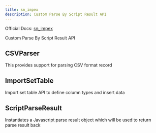 ```yaml
---
title: sn_impex
description: Custom Parse By Script Result API
---
```

Official Docs: [sn_impex](https://docs.servicenow.com/search?q=sn_impex)

Custom Parse By Script Result API


## CSVParser
This provides support for parsing CSV format record

## ImportSetTable
Import set table API to define column types and insert data

## ScriptParseResult
Instantiates a Javascript parse result object which will be used to return parse result back
